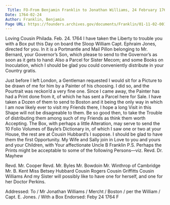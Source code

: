 ```yaml
---
 Title: FO-From Benjamin Franklin to Jonathan Williams, 24 February 1764
Date: 1764-02-24
Author: Franklin, Benjamin
Page URL: https://founders.archives.gov/documents/Franklin/01-11-02-0019
---
```


Loving Cousin
Philada. Feb. 24. 1764
I have taken the Liberty to trouble you with a Box put this Day on board the Sloop William Capt. Ephraim Jones, directed for you. In it is a Portmantle and Mail Pillon belonging to Mr. Bernard, your Governor’s Son, which please to send to the Governor’s as soon as it gets to hand: Also a Parcel for Sister Mecom; and some Books on Inoculation, which I should be glad you could conveniently distribute in your Country gratis.

Just before I left London, a Gentleman requested I would sit for a Picture to be drawn of me for him by a Painter of his choosing. I did so, and the Pourtrait was reckon’d a very fine one. Since I came away, the Painter has had a Print done from it, of which he has sent a Parcel here for Sale. I have taken a Dozen of them to send to Boston and it being the only way in which I am now likely ever to visit my Friends there, I hope a long Visit in this Shape will not be disagreable to them. Be so good then, to take the Trouble of distributing them among such of my Friends as think them worth Accepting.
The Box, with perhaps a little Alteration, may serve to send the 10 Folio Volumes of Bayle’s Dictionary in, of which I saw one or two at your House, the rest are at Cousin Hubbard’s I suppose. I should be glad to have them the first Opportunity.
My Wife and Sally join in Love to you and yours and your Children, with Your affectionate Uncle
B Franklin
P.S. Perhaps the Prints might be acceptable to some of the following Persons—viz.
Revd. Dr. Mayhew

Revd. Mr. Cooper
Revd. Mr. Byles
Mr. Bowdoin
Mr. Winthrop of Cambridge
Mr. B. Kent
Miss Betsey Hubbard
Cousin Rogers
Cousin Griffitts
Cousin Williams
And my Sister will possibly like to have one for herself, and one for her Doctor Perkins.

 
Addressed: To / Mr Jonathan Williams / Mercht / Boston / per the William / Capt. E. Jones. / With a Box
Endorsed: Feby 24 1764 F

